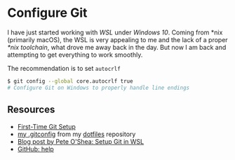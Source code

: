 # Configure Git

I have just started working with *WSL* under *Windows 10*. Coming from *nix (primarily macOS), the WSL is very appealing to me and the lack of a proper _*nix toolchain_, what drove me away back in the day. But now I am back and attempting to get everything to work smoothly.

The recommendation is to set `autocrlf`

```bash
$ git config --global core.autocrlf true
# Configure Git on Windows to properly handle line endings
```

## Resources

- [First-Time Git Setup](https://git-scm.com/book/en/v2/Getting-Started-First-Time-Git-Setup)
- [my .gitconfig](https://github.com/jonasbn/dotfiles/blob/master/.gitconfig) from my [dotfiles](https://github.com/jonasbn/dotfiles) repository
- [Blog post by Pete O'Shea: Setup Git in WSL](https://peteoshea.co.uk/setup-git-in-wsl/)
- [GitHub: help](https://help.github.com/en/articles/configuring-git-to-handle-line-endings)
